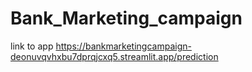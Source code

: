 # Bank_Marketing_campaign
link to app https://bankmarketingcampaign-deonuvqvhxbu7dprqjcxq5.streamlit.app/prediction
